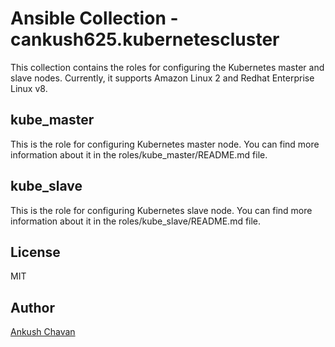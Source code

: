 # Ansible Collection - cankush625.kubernetescluster

This collection contains the roles for configuring the Kubernetes master and slave nodes. Currently, it supports Amazon Linux 2 and Redhat Enterprise Linux v8.

kube_master
-----------

This is the role for configuring Kubernetes master node. You can find more information about it in the roles/kube_master/README.md file.

kube_slave
----------

This is the role for configuring Kubernetes slave node. You can find more information about it in the roles/kube_slave/README.md file.

License
-------
MIT

Author
------
[Ankush Chavan](https://www.linkedin.com/in/ankushchavan)
